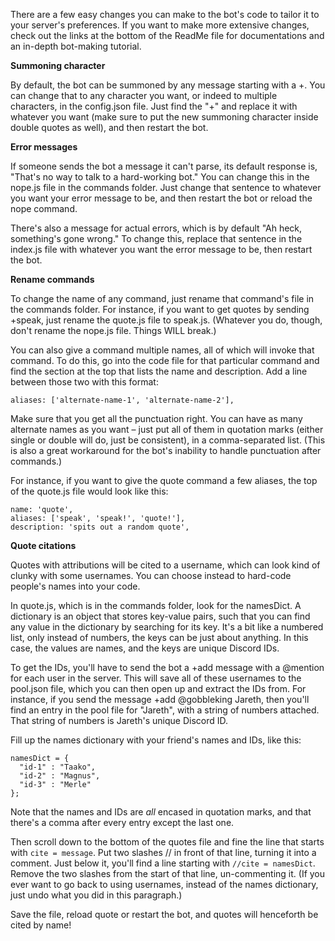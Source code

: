 There are a few easy changes you can make to the bot's code to tailor it to your server's preferences. If you want to make more extensive changes, check out the links at the bottom of the ReadMe file for documentations and an in-depth bot-making tutorial.

**Summoning character**

By default, the bot can be summoned by any message starting with a +. You can change that to any character you want, or indeed to multiple characters, in the config.json file. Just find the "+" and replace it with whatever you want (make sure to put the new summoning character inside double quotes as well), and then restart the bot.

**Error messages**

If someone sends the bot a message it can't parse, its default response is, "That's no way to talk to a hard-working bot." You can change this in the nope.js file in the commands folder. Just change that sentence to whatever you want your error message to be, and then restart the bot or reload the nope command.

There's also a message for actual errors, which is by default "Ah heck, something's gone wrong." To change this, replace that sentence in the index.js file with whatever you want the error message to be, then restart the bot.

**Rename commands**

To change the name of any command, just rename that command's file in the commands folder. For instance, if you want to get quotes by sending +speak, just rename the quote.js file to speak.js. (Whatever you do, though, don't rename the nope.js file. Things WILL break.)

You can also give a command multiple names, all of which will invoke that command. To do this, go into the code file for that particular command and find the section at the top that lists the name and description. Add a line between those two with this format:

```
aliases: ['alternate-name-1', 'alternate-name-2'],
```

Make sure that you get all the punctuation right. You can have as many alternate names as you want – just put all of them in quotation marks (either single or double will do, just be consistent), in a comma-separated list. (This is also a great workaround for the bot's inability to handle punctuation after commands.)

For instance, if you want to give the quote command a few aliases, the top of the quote.js file would look like this: 

```
name: 'quote',
aliases: ['speak', 'speak!', 'quote!'],
description: 'spits out a random quote',
```

**Quote citations**

Quotes with attributions will be cited to a username, which can look kind of clunky with some usernames. You can choose instead to hard-code people's names into your code.

In quote.js, which is in the commands folder, look for the namesDict. A dictionary is an object that stores key-value pairs, such that you can find any value in the dictionary by searching for its key. It's a bit like a numbered list, only instead of numbers, the keys can be just about anything. In this case, the values are names, and the keys are unique Discord IDs. 

To get the IDs, you'll have to send the bot a +add message with a @mention for each user in the server. This will save all of these usernames to the pool.json file, which you can then open up and extract the IDs from. For instance, if you send the message +add @gobbleking Jareth, then you'll find an entry in the pool file for "Jareth", with a string of numbers attached. That string of numbers is Jareth's unique Discord ID.

Fill up the names dictionary with your friend's names and IDs, like this:

```
namesDict = {
  "id-1" : "Taako",
  "id-2" : "Magnus",
  "id-3" : "Merle"
};
```

Note that the names and IDs are _all_ encased in quotation marks, and that there's a comma after every entry except the last one.

Then scroll down to the bottom of the quotes file and fine the line that starts with ``cite = message``. Put two slashes // in front of that line, turning it into a comment. Just below it, you'll find a line starting with ``//cite = namesDict``. Remove the two slashes from the start of that line, un-commenting it. (If you ever want to go back to using usernames, instead of the names dictionary, just undo what you did in this paragraph.)

Save the file, reload quote or restart the bot, and quotes will henceforth be cited by name!
